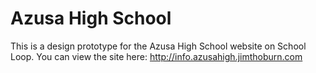 # Azusa High School

This is a design prototype for the Azusa High School website on School Loop. You can view the site here:
http://info.azusahigh.jimthoburn.com
